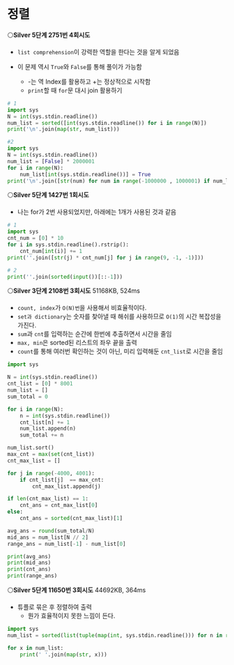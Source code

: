 # 정렬

⚪**Silver 5단계 2751번 4회시도**

- `list comprehension`이 강력한 역할을 한다는 것을 알게 되었음

- 이 문제 역시 `True`와 `False`를 통해 풀이가 가능함
  - -는 역 Index를 활용하고 +는 정상적으로 시작함
  - `print`할 때 `for`문 대시 join 활용하기

```python
# 1
import sys
N = int(sys.stdin.readline())
num_list = sorted([int(sys.stdin.readline()) for i in range(N)])
print('\n'.join(map(str, num_list)))

#2
import sys
N = int(sys.stdin.readline())
num_list = [False] * 2000001
for i in range(N):
    num_list[int(sys.stdin.readline())] = True
print('\n'.join([str(num) for num in range(-1000000 , 1000001) if num_list[num] == True]))

```

⚪**Silver 5단계 1427번 1회시도**

- 나는 for가 2번 사용되었지만, 아래에는 1개가 사용된 것과 같음

```python
# 1
import sys
cnt_num = [0] * 10
for i in sys.stdin.readline().rstrip():
    cnt_num[int(i)] += 1
print(''.join([str(j) * cnt_num[j] for j in range(9, -1, -1)]))

# 2
print(''.join(sorted(input())[::-1]))
```

⚪**Silver 3단계 2108번 3회시도** 51168KB, 524ms

- `count, index`가 `O(N)번`을 사용해서 비효율적이다.
- `set과 dictionary`는 숫자를 찾아낼 때 해쉬를 사용하므로 `O(1)`의 시간 복잡성을 가진다.
- `sum`과 `cnt`를 입력하는 순간에 한번에 추출하면서 시간을 줄임
- `max, min`은 sorted된 리스트의 좌우 끝을 출력
- `count`를 통해 여러번 확인하는 것이 아닌, 미리 입력해둔 `cnt_list`로 시간을 줄임

```python
import sys

N = int(sys.stdin.readline())
cnt_list = [0] * 8001
num_list = []
sum_total = 0

for i in range(N):
    n = int(sys.stdin.readline())
    cnt_list[n] += 1
    num_list.append(n)
    sum_total += n

num_list.sort()
max_cnt = max(set(cnt_list))
cnt_max_list = []

for j in range(-4000, 4001):
    if cnt_list[j]  == max_cnt:
        cnt_max_list.append(j)

if len(cnt_max_list) == 1:
    cnt_ans = cnt_max_list[0]
else:
    cnt_ans = sorted(cnt_max_list)[1]

avg_ans = round(sum_total/N)
mid_ans = num_list[N // 2]
range_ans = num_list[-1] - num_list[0]

print(avg_ans)
print(mid_ans)
print(cnt_ans)
print(range_ans)
```

⚪**Silver 5단계 11650번 3회시도** 44692KB, 364ms

- 튜플로 묶은 후 정렬하여 출력
  - 뭔가 효율적이지 못한 느낌이 든다.

```python
import sys
num_list = sorted(list(tuple(map(int, sys.stdin.readline())) for n in range(int(sys.stdin.readline()))))

for x in num_list:
    print(' '.join(map(str, x)))
```

